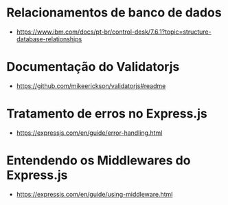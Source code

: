 # Relacionamentos de banco de dados

- https://www.ibm.com/docs/pt-br/control-desk/7.6.1?topic=structure-database-relationships

# Documentação do Validatorjs

- https://github.com/mikeerickson/validatorjs#readme

# Tratamento de erros no Express.js

- https://expressjs.com/en/guide/error-handling.html

# Entendendo os Middlewares do Express.js

- https://expressjs.com/en/guide/using-middleware.html
